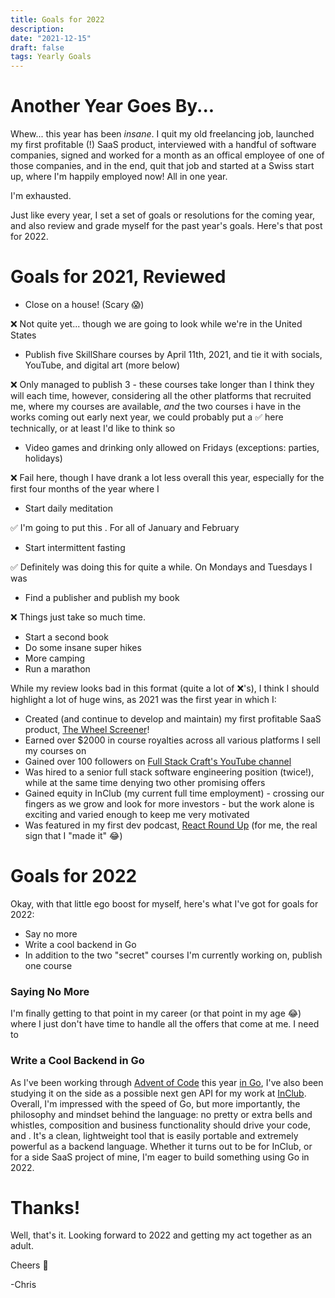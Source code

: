 ```yaml
---
title: Goals for 2022
description:
date: "2021-12-15"
draft: false
tags: Yearly Goals
---
```


# Another Year Goes By...

Whew... this year has been _insane_. I quit my old freelancing job, launched my first profitable (!) SaaS product, interviewed with a handful of software companies, signed and worked for a month as an offical employee of one of those companies, and in the end, quit that job and started at a Swiss start up, where I'm happily employed now! All in one year.

I'm exhausted.

Just like every year, I set a set of goals or resolutions for the coming year, and also review and grade myself for the past year's goals. Here's that post for 2022.

# Goals for 2021, Reviewed


- Close on a house! (Scary :scream:)

❌ Not quite yet... though we are going to look while we're in the United States 

- Publish five SkillShare courses by April 11th, 2021, and tie it with socials, YouTube, and digital art (more below)

❌ Only managed to publish 3 - these courses take longer than I think they will each time, however, considering all the other platforms that recruited me, where my courses are available, _and_ the two courses i have in the works coming out early next year, we could probably put a ✅ here technically, or at least I'd like to think so

- Video games and drinking only allowed on Fridays (exceptions: parties, holidays)

❌ Fail here, though I have drank a lot less overall this year, especially for the first four months of the year where I 

- Start daily meditation

✅ I'm going to put this . For all of January and February

- Start intermittent fasting

✅ Definitely was doing this for quite a while. On Mondays and Tuesdays I was 

- Find a publisher and publish my book

❌ Things just take so much time.

- Start a second book
- Do some insane super hikes
- More camping
- Run a marathon

While my review looks bad in this format (quite a lot of ❌'s), I think I should highlight a lot of huge wins, as 2021 was the first year in which I:

- Created (and continue to develop and maintain) my first profitable SaaS product, [The Wheel Screener](https://wheelscreener.com)!
- Earned over $2000 in course royalties across all various platforms I sell my courses on
- Gained over 100 followers on [Full Stack Craft's YouTube channel]()
- Was hired to a senior full stack software engineering position (twice!), while at the same time denying two other promising offers
- Gained equity in InClub (my current full time employment) - crossing our fingers as we grow and look for more investors - but the work alone is exciting and varied enough to keep me very motivated
- Was featured in my first dev podcast, [React Round Up](https://reactroundup.com/modernizing-your-react-apps-with-typescript-ft-chris-frewin-rru-163) (for me, the real sign that I "made it" 😂)

# Goals for 2022

Okay, with that little ego boost for myself, here's what I've got for goals for 2022:

- Say no more
- Write a cool backend in Go
- In addition to the two "secret" courses I'm currently working on, publish one course

### Saying No More

I'm finally getting to that point in my career (or that point in my age 😂) where I just don't have time to handle all the offers that come at me. I need to 

### Write a Cool Backend in Go

As I've been working through [Advent of Code](https://adventofcode.com/) this year [in Go](), I've also been studying it on the side as a possible next gen API for my work at [InClub](). Overall, I'm impressed with the speed of Go, but more importantly, the philosophy and mindset behind the language: no pretty or extra bells and whistles, composition and business functionality should drive your code, and . It's a clean, lightweight tool that is easily portable and extremely powerful as a backend language. Whether it turns out to be for InClub, or for a side SaaS project of mine, I'm eager to build something using Go in 2022.

# Thanks!

Well, that's it. Looking forward to 2022 and getting my act together as an adult.

Cheers 🍺

-Chris
